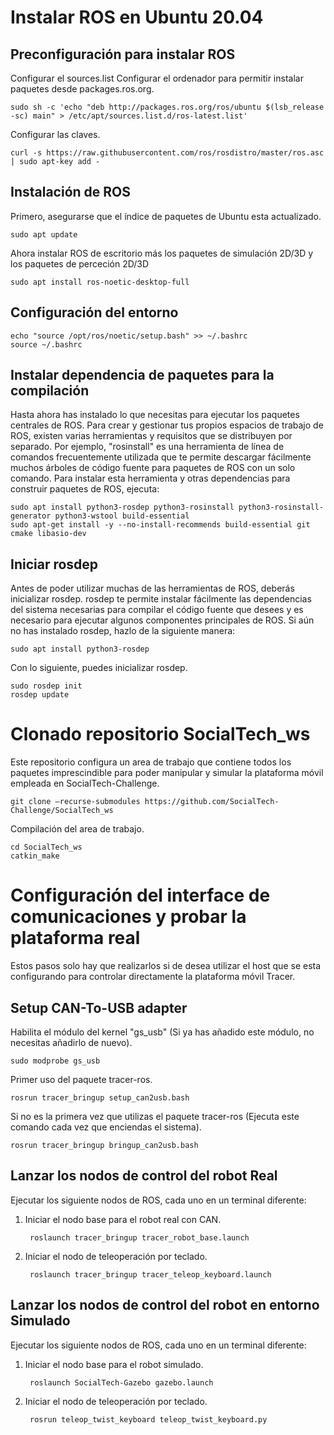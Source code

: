 # Instalar ROS en Ubuntu 20.04

## Preconfiguración para instalar ROS
Configurar el sources.list
Configurar el ordenador para permitir instalar paquetes desde packages.ros.org. 

    sudo sh -c 'echo "deb http://packages.ros.org/ros/ubuntu $(lsb_release -sc) main" > /etc/apt/sources.list.d/ros-latest.list'

Configurar las claves.

    curl -s https://raw.githubusercontent.com/ros/rosdistro/master/ros.asc | sudo apt-key add -
      
## Instalación de ROS
Primero, asegurarse que el índice de paquetes de Ubuntu esta actualizado.

    sudo apt update

Ahora instalar ROS de escritorio más los paquetes de simulación 2D/3D y los paquetes de perceción 2D/3D    

    sudo apt install ros-noetic-desktop-full

## Configuración del entorno

    echo "source /opt/ros/noetic/setup.bash" >> ~/.bashrc
    source ~/.bashrc

## Instalar dependencia de paquetes para la compilación


Hasta ahora has instalado lo que necesitas para ejecutar los paquetes centrales de ROS. Para crear y gestionar tus propios espacios de trabajo de ROS, existen varias herramientas y requisitos que se distribuyen por separado. Por ejemplo, "rosinstall" es una herramienta de línea de comandos frecuentemente utilizada que te permite descargar fácilmente muchos árboles de código fuente para paquetes de ROS con un solo comando.
Para instalar esta herramienta y otras dependencias para construir paquetes de ROS, ejecuta:

    sudo apt install python3-rosdep python3-rosinstall python3-rosinstall-generator python3-wstool build-essential
    sudo apt-get install -y --no-install-recommends build-essential git cmake libasio-dev

## Iniciar rosdep

Antes de poder utilizar muchas de las herramientas de ROS, deberás inicializar rosdep. rosdep te permite instalar fácilmente las dependencias del sistema necesarias para compilar el código fuente que desees y es necesario para ejecutar algunos componentes principales de ROS. Si aún no has instalado rosdep, hazlo de la siguiente manera:

    sudo apt install python3-rosdep

Con lo siguiente, puedes inicializar rosdep.

    sudo rosdep init
    rosdep update

# Clonado repositorio SocialTech_ws

Este repositorio configura un area de trabajo que contiene todos los paquetes imprescindible para poder manipular y simular la plataforma móvil empleada en SocialTech-Challenge.

    git clone –recurse-submodules https://github.com/SocialTech-Challenge/SocialTech_ws

Compilación del area de trabajo.

    cd SocialTech_ws
    catkin_make

# Configuración del interface de comunicaciones y probar la plataforma real

Estos pasos solo hay que realizarlos si de desea utilizar el host que se esta configurando para controlar directamente la plataforma móvil Tracer.

## Setup CAN-To-USB adapter

Habilita el módulo del kernel "gs_usb" (Si ya has añadido este módulo, no necesitas añadirlo de nuevo).

    sudo modprobe gs_usb

Primer uso del paquete tracer-ros.

    rosrun tracer_bringup setup_can2usb.bash

Si no es la primera vez que utilizas el paquete tracer-ros (Ejecuta este comando cada vez que enciendas el sistema).
    
    rosrun tracer_bringup bringup_can2usb.bash

## Lanzar los nodos de control del robot Real

Ejecutar los siguiente nodos de ROS, cada uno en un terminal diferente:

1. Iniciar el nodo base para el robot real con CAN.
    
        roslaunch tracer_bringup tracer_robot_base.launch

2. Iniciar el nodo de teleoperación por teclado.

        roslaunch tracer_bringup tracer_teleop_keyboard.launch

## Lanzar los nodos de control del robot en entorno Simulado

Ejecutar los siguiente nodos de ROS, cada uno en un terminal diferente:

1. Iniciar el nodo base para el robot simulado.
    
        roslaunch SocialTech-Gazebo gazebo.launch

2. Iniciar el nodo de teleoperación por teclado.

        rosrun teleop_twist_keyboard teleop_twist_keyboard.py

